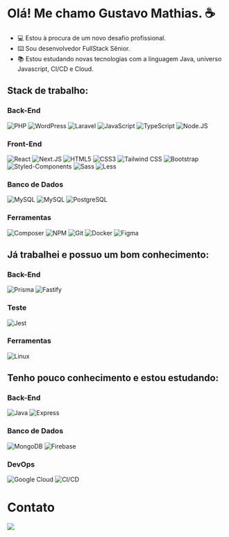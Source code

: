 # Olá! Me chamo Gustavo Mathias. ☕

- 💻 Estou à procura de um novo desafio profissional.
- ⌨️ Sou desenvolvedor FullStack Sênior.
- 📚 Estou estudando novas tecnologias com a linguagem Java, universo Javascript, CI/CD e Cloud.

## Stack de trabalho:
### Back-End
![PHP](https://img.shields.io/badge/PHP-7A86B8?style=plastic&logo=PHP&logoColor=FFF&labelColor=gray)
![WordPress](https://img.shields.io/badge/WordPress-21759B?style=plastic&logo=wordpress&logoColor=FFF&labelColor=gray)
![Laravel](https://img.shields.io/badge/Laravel-FF2D20?style=plastic&logo=laravel&logoColor=FFF&labelColor=gray)
![JavaScript](https://img.shields.io/badge/JavaScript-F7DF1E?style=plastic&logo=javascript&logoColor=FFF&labelColor=gray)
![TypeScript](https://img.shields.io/badge/TypeScript-3178C6?style=plastic&logo=typescript&logoColor=FFF&labelColor=gray)
![Node.JS](https://img.shields.io/badge/Node.JS-5FA04E?style=plastic&logo=nodedotjs&logoColor=FFF&labelColor=gray)

### Front-End     
![React](https://img.shields.io/badge/React-61DAFB?style=plastic&logo=react&logoColor=FFF&labelColor=gray)
![Next.JS](https://img.shields.io/badge/Next.JS-000000?style=plastic&logo=nextdotjs&logoColor=FFF&labelColor=gray)
![HTML5](https://img.shields.io/badge/HTML5-E34F26?style=plastic&logo=html5&logoColor=FFF&labelColor=gray)
![CSS3](https://img.shields.io/badge/CSS3-1572B6?style=plastic&logo=css3&logoColor=FFF&labelColor=gray)
![Tailwind CSS](https://img.shields.io/badge/Tailwind_CSS-06B6D4?style=plastic&logo=tailwindcss&logoColor=FFF&labelColor=gray)
![Bootstrap](https://img.shields.io/badge/Bootstrap-7952B3?style=plastic&logo=bootstrap&logoColor=FFF&labelColor=gray)
![Styled-Components](https://img.shields.io/badge/Styled--Components-DB7093?style=plastic&logo=styledcomponents&logoColor=FFF&labelColor=gray)
![Sass](https://img.shields.io/badge/Sass-CC6699?style=plastic&logo=sass&logoColor=FFF&labelColor=gray)
![Less](https://img.shields.io/badge/Less-1D365D?style=plastic&logo=less&logoColor=FFF&labelColor=gray)

### Banco de Dados
![MySQL](https://img.shields.io/badge/MySQL-4479A1?style=plastic&logo=mysql&logoColor=FFF&labelColor=gray)
![MySQL](https://img.shields.io/badge/MariaDB-003545?style=plastic&logo=mariadb&logoColor=FFF&labelColor=gray)
![PostgreSQL](https://img.shields.io/badge/PostgreSQL-4169E1?style=plastic&logo=postgresql&logoColor=FFF&labelColor=gray)

### Ferramentas
![Composer](https://img.shields.io/badge/Composer-885630?style=plastic&logo=composer&logoColor=FFF&labelColor=gray)
![NPM](https://img.shields.io/badge/NPM-CB3837?style=plastic&logo=npm&logoColor=FFF&labelColor=gray)
![Git](https://img.shields.io/badge/Git-F05032?style=plastic&logo=git&logoColor=FFF&labelColor=gray)
![Docker](https://img.shields.io/badge/Docker-2496ED?style=plastic&logo=docker&logoColor=FFF&labelColor=gray)
![Figma](https://img.shields.io/badge/Figma-F24E1E?style=plastic&logo=figma&logoColor=FFF&labelColor=gray)


## Já trabalhei e possuo um bom conhecimento:
### Back-End
![Prisma](https://img.shields.io/badge/Prisma-2D3748?style=plastic&logo=prisma&logoColor=FFF&labelColor=gray)
![Fastify](https://img.shields.io/badge/Fastify-000000?style=plastic&logo=fastify&logoColor=FFF&labelColor=gray)

### Teste
![Jest](https://img.shields.io/badge/Jest-C21325?style=plastic&logo=jest&logoColor=FFF&labelColor=gray)

### Ferramentas
![Linux](https://img.shields.io/badge/Linux-FCC624?style=plastic&logo=linux&logoColor=FFF&labelColor=gray)


## Tenho pouco conhecimento e estou estudando:
### Back-End
![Java](https://img.shields.io/badge/Java-F80000?style=plastic&logo=oracle&logoColor=FFF&labelColor=gray)
![Express](https://img.shields.io/badge/Express-000000?style=plastic&logo=express&logoColor=FFF&labelColor=gray)

### Banco de Dados
![MongoDB](https://img.shields.io/badge/MongoDB-47A248?style=plastic&logo=mongodb&logoColor=FFF&labelColor=gray)
![Firebase](https://img.shields.io/badge/Firebase-DD2C00?style=plastic&logo=firebase&logoColor=FFF&labelColor=gray)

### DevOps
![Google Cloud](https://img.shields.io/badge/Google_Cloud-4285F4?style=plastic&logo=googlecloud&logoColor=FFF&labelColor=gray)
![CI/CD](https://img.shields.io/badge/CI/CD-3B00B9?style=plastic&logo=internetcomputer&logoColor=FFF&labelColor=gray)


# Contato
<a href="https://www.linkedin.com/in/gustavomathias/" target="_blank"><img src="https://img.shields.io/badge/-LinkedIn-%230077B5?style=for-the-badge&logo=linkedin&logoColor=white" target="_blank"></a> 


